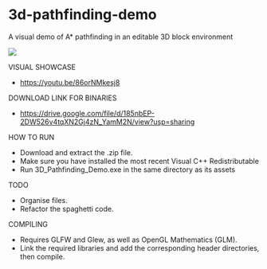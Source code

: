 # 3d-pathfinding-demo
A visual demo of A* pathfinding in an editable 3D block environment

![](https://cdn.discordapp.com/attachments/349310629552586755/781581063779516438/unknown.png)

VISUAL SHOWCASE
- https://youtu.be/86orNMkesj8

DOWNLOAD LINK FOR BINARIES
- https://drive.google.com/file/d/185nbEP-2DW526v4tqXN2Gj4zN_YamM2N/view?usp=sharing

HOW TO RUN
- Download and extract the .zip file.
- Make sure you have installed the most recent Visual C++ Redistributable
- Run 3D_Pathfinding_Demo.exe in the same directory as its assets

TODO
- Organise files.
- Refactor the spaghetti code.

COMPILING
- Requires GLFW and Glew, as well as OpenGL Mathematics (GLM).
- Link the required libraries and add the corresponding header directories, then compile.
